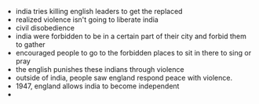 - india tries killing english leaders to get the replaced
- realized violence isn't going to liberate india
- civil disobedience
- india were forbidden to be in a certain part of their city and forbid them to gather 
- encouraged people to go to the forbidden places to sit in there to sing or pray
- the english punishes these indians through violence
- outside of india, people saw england respond peace with violence.
- 1947, england allows india to become independent
- 
